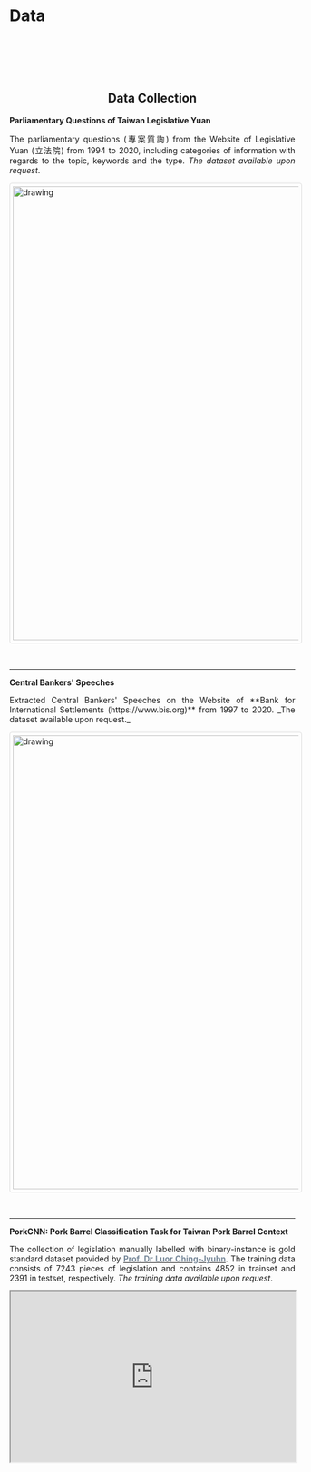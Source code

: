 # Data


<br/><br/><br/><br/>



<div style="text-align: center">

## Data Collection

</div>

**Parliamentary Questions of Taiwan Legislative Yuan**

<div style="text-align: justify">

The parliamentary questions  (專案質詢) from the Website of Legislative Yuan (立法院) from 1994 to 2020, 
including categories of information with regards to the topic, keywords and the type. _The dataset available upon request_. 

<style>
img {
  border: 1px solid #ddd;
  border-radius: 4px;
  padding: 5px;
  width: 150px;
}
</style>

<img 
  src="https://raw.githack.com/davidycliao/davidycliao.github.io/main/images/dataimage.png"
  alt="drawing" 
  style="width:800px;"
  />

</div>

<br/>

---

</div>

**Central Bankers' Speeches**

<div style="text-align: justify">
Extracted Central Bankers' Speeches on the Website of **Bank for International Settlements (https://www.bis.org)** from 1997 to 2020. 
_The dataset available upon request._

<style>
img {
  border: 1px solid #ddd;
  border-radius: 4px;
  padding: 5px;
  width: 150px;
}
</style>

<img 
  src="https://raw.githack.com/davidycliao/davidycliao.github.io/main/images/dataimage2.png"
  alt="drawing" 
  style="width:800px;"
  />
  
</div>

<br/>

---



<div style="text-align: justify">

**PorkCNN: Pork Barrel Classification Task for Taiwan Pork Barrel Context**   

The collection of legislation manually labelled with binary-instance is gold standard dataset provided 
by [<span style="color:#778899"> **Prof. Dr Luor Ching-Jyuhn**</span>](https://pa.ntpu.edu.tw/teacher_detail/74).
 The training data consists of 7243 pieces of legislation and contains 4852 in trainset and 2391 in testset, respectively. 
 _The training data available upon request_. 


<p align="center">
<iframe
  src="https://davidycliao.github.io/PorkCNN/"
  style="width:100%; height:300px;"
  
></iframe>
</p>


</div>



<br/><br/>

